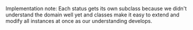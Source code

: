 Implementation note: Each status gets its own subclass because we didn't understand the domain well yet and classes make it easy to extend and modify all instances at once as our understanding develops.